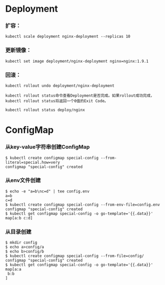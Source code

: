 # Deployment

### 扩容：
```
kubectl scale deployment nginx-deployment --replicas 10
```

### 更新镜像：
```
kubectl set image deployment/nginx-deployment nginx=nginx:1.9.1
```
### 回滚：
```
kubectl rollout undo deployment/nginx-deployment

kubectl rollout status命令查看Deployment是否完成。如果rollout成功完成，kubectl rollout status将返回一个0值的Exit Code。

kubectl rollout status deploy/nginx
```
# ConfigMap

### 从key-value字符串创建ConfigMap

```
$ kubectl create configmap special-config --from-literal=special.how=very
configmap "special-config" created
```
### 从env文件创建
```
$ echo -e "a=b\nc=d" | tee config.env
a=b
c=d
$ kubectl create configmap special-config --from-env-file=config.env
configmap "special-config" created
$ kubectl get configmap special-config -o go-template='{{.data}}'
map[a:b c:d]
```
### 从目录创建
```
$ mkdir config
$ echo a>config/a
$ echo b>config/b
$ kubectl create configmap special-config --from-file=config/
configmap "special-config" created
$ kubectl get configmap special-config -o go-template='{{.data}}'
map[a:a
 b:b
]
```
